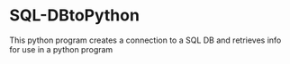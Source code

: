 # SQL-DBtoPython
 This python program creates a connection to a SQL DB  and retrieves info for use in a python program
